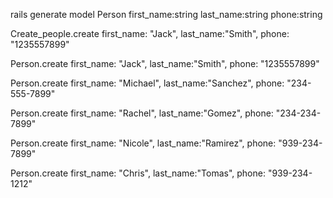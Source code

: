 <!-- Markdown for rolodex challenge -->

rails generate model Person first_name:string last_name:string phone:string 

Create_people.create first_name: "Jack", last_name:"Smith", phone: "1235557899"

Person.create first_name: "Jack", last_name:"Smith", phone: "1235557899"

Person.create first_name: "Michael", last_name:"Sanchez", phone: "234-555-7899"

Person.create first_name: "Rachel", last_name:"Gomez", phone: "234-234-7899"

Person.create first_name: "Nicole", last_name:"Ramirez", phone: "939-234-7899"

Person.create first_name: "Chris", last_name:"Tomas", phone: "939-234-1212"

<!-- Person.all

#<Person:0x000000011ed8ed10
 id: 5,
 first_name: "Chris",
 last_name: "Tomas",
 phone: "939-234-1212",
 created_at: Fri, 15 Jul 2022 16:56:47.919721000 UTC +00:00,
 updated_at: Fri, 15 Jul 2022 16:56:47.919721000 UTC +00:00> 
3.0.0 :008 > Person.all
  Person Load (0.4ms)  SELECT "people".* FROM "people"
 =>                                                           
[#<Person:0x000000013ed09028                                  
  id: 1,                                                      
  first_name: "Jack",                                         
  last_name: "Smith",                                         
  phone: "1235557899",                                        
  created_at: Fri, 15 Jul 2022 16:54:52.025541000 UTC +00:00, 
  updated_at: Fri, 15 Jul 2022 16:54:52.025541000 UTC +00:00>,
 #<Person:0x000000013ed08e98                                  
  id: 2,                                                      
  first_name: "Michael",                                      
  last_name: "Sanchez",                                       
  phone: "234-555-7899",                                      
  created_at: Fri, 15 Jul 2022 16:55:30.468656000 UTC +00:00, 
  updated_at: Fri, 15 Jul 2022 16:55:30.468656000 UTC +00:00>,
 #<Person:0x000000013ed08dd0
  id: 3,
  first_name: "Rachel",
  last_name: "Gomez",
  phone: "234-234-7899",
  created_at: Fri, 15 Jul 2022 16:55:55.192276000 UTC +00:00,
  updated_at: Fri, 15 Jul 2022 16:55:55.192276000 UTC +00:00>,
 #<Person:0x000000013ecfb770
  id: 4,
  first_name: "Nicole",
  last_name: "Ramirez",
  phone: "939-234-7899",
  created_at: Fri, 15 Jul 2022 16:56:23.608675000 UTC +00:00,
  updated_at: Fri, 15 Jul 2022 16:56:23.608675000 UTC +00:00>,
 #<Person:0x000000013ecfb6a8
  id: 5,
  first_name: "Chris",
  last_name: "Tomas",
  phone: "939-234-1212",
  created_at: Fri, 15 Jul 2022 16:56:47.919721000 UTC +00:00,
  updated_at: Fri, 15 Jul 2022 16:56:47.919721000 UTC +00:00>] 
3.0.0 :009 >  -->
